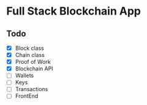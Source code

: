 
# Full Stack Blockchain App

## Todo

- [x] Block class
- [x] Chain class
- [x] Proof of Work
- [x] Blockchain API
- [ ] Wallets
- [ ] Keys
- [ ] Transactions
- [ ] FrontEnd
